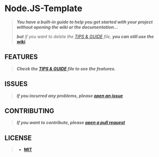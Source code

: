 # Node.JS-Template

> **_You have a built-in guide to help you get started with your project without opening the wiki or the documentation..._**
>
> _**but** if you want to delete the [TIPS & GUIDE](./TIPS%20%26%20GUIDE.md) file, **you can still use the [wiki](https://github.com/HackingSgravato/Node.JS-Template/wiki)**._

## FEATURES

> **_Check the [TIPS & GUIDE](./TIPS%20&%20GUIDE.md) file to see the features._**

## ISSUES

> **_If you incurred any problems, please [open an issue](https://github.com/HackingSgravato/Node.JS-Template/issues/new)_**

## CONTRIBUTING

> **_If you want to contribute, please [open a pull request](https://github.com/HackingSgravato/Node.JS-Template/pulls)_**

## LICENSE

> - **[MIT](./LICENSE)**